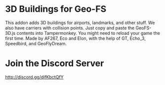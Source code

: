 # 3D Buildings for Geo-FS
This addon adds 3D buildings for airports, landmarks, and other stuff. We also have carriers with collision points. Just copy and paste the GeoFS-3D.js contents into Tampermonkey. You might need to reload your game the first time.
Made by AF267, Eco and Elon, with the help of GT, Echo_3, Speedbird, and GeoFlyDream. 
# Join the Discord Server
http://discord.gg/djfKbctQfY
